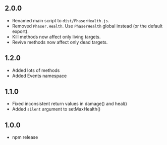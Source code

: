 2.0.0
-----

- Renamed main script to `dist/PhaserHealth.js`.
- Removed `Phaser.Health`. Use `PhaserHealth` global instead (or the default export).
- Kill methods now affect only living targets.
- Revive methods now affect only dead targets.

1.2.0
-----

- Added lots of methods
- Added Events namespace

1.1.0
-----

- Fixed inconsistent return values in damage() and heal()
- Added `silent` argument to setMaxHealth()

1.0.0
-----

- npm release
